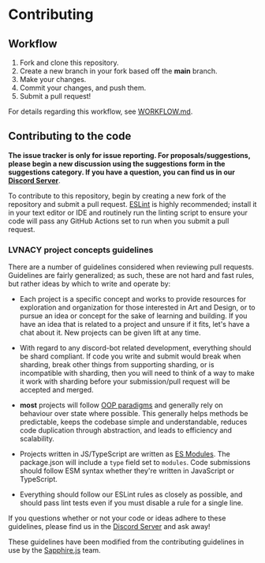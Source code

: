 # Contributing

## Workflow

1. Fork and clone this repository.
2. Create a new branch in your fork based off the **main** branch.
3. Make your changes.
4. Commit your changes, and push them.
5. Submit a pull request!

For details regarding this workflow, see [WORKFLOW.md][workflow].

## Contributing to the code

**The issue tracker is only for issue reporting. For proposals/suggestions,
please begin a new discussion using the suggestions form in the suggestions
category. If you have a question, you can find us in our
[Discord Server][discord server]**.

To contribute to this repository, begin by creating a new fork of the
repository and submit a pull request. [ESLint] is highly recommended; install
it in your text editor or IDE and routinely run the linting script to ensure your
code will pass any GitHub Actions set to run when you submit a pull request.

### LVNACY project concepts guidelines

There are a number of guidelines considered when reviewing pull requests.
Guidelines are fairly generalized; as such, these are not hard and fast rules,
but rather ideas by which to write and operate by:

- 	Each project is a specific concept and works to provide resources for
	exploration and organization for those interested in Art and Design, or to
	pursue an idea or concept for the sake of learning and building. If you have
	an idea that is related to a project and unsure if it fits, let's have a
	chat about it. New projects can be given lift at any time.  

- 	With regard to any discord-bot related development, everything should be
	shard compliant. If code you write and submit would break when sharding,
	break other things from supporting sharding, or is incompatible with
	sharding, then you will need to think of a way to make it work with sharding
	before your submission/pull request will be accepted and merged.

- 	**most** projects will follow [OOP paradigms][oop paradigms] and generally
	rely on behaviour over state where possible. This generally helps methods
	be predictable, keeps the codebase simple and understandable, reduces code
	duplication through abstraction, and leads to efficiency and scalability.

- 	Projects written in JS/TypeScript are written as [ES Modules][esm]. The
	package.json will include a `type` field set to `modules`. Code submissions
	should follow ESM syntax whether they're written in JavaScript or TypeScript.

- 	Everything should follow our ESLint rules as closely as possible, and should
	pass lint tests even if you must disable a rule for a single line.

If you questions whether or not your code or ideas adhere to these guidelines,
please find us in the [Discord Server][discord server] and ask away!

These guidelines have been modified from the contributing guidelines in use
by the [Sapphire.js][sapphire] team.

<!-- Link Dump -->

[discord server]: https://discord.gg/M8Aqgr3ftC
[eslint]: https://eslint.org/
[node.js]: https://nodejs.org/en/download/
[yarn]: https://yarnpkg.com/getting-started/install
[oop paradigms]: https://www.educative.io/blog/object-oriented-programming
[esm]: https://nodejs.org/api/esm.html
[sapphire]: https://github.com/sapphiredev/.github/blob/main/.github/CONTRIBUTING.md
[workflow]: https://github.com/LVNACY/.github/blob/main/.github/WORKFLOW.md